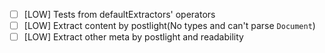 - [ ] [LOW] Tests from defaultExtractors' operators
- [ ] [LOW] Extract content by postlight(No types and can't parse `Document`)
- [ ] [LOW] Extract other meta by postlight and readability
